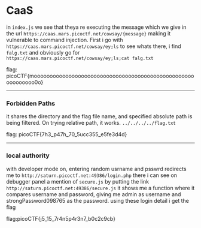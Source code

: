 # CaaS

in `index.js` we see that theya re executing the message which we give in the url `https://caas.mars.picoctf.net/cowsay/{message}` making it vulnerable to command injection.
First i go with 
`https://caas.mars.picoctf.net/cowsay/ey;ls` to see whats there, i find `falg.txt` and obviously go for `https://caas.mars.picoctf.net/cowsay/ey;ls;cat falg.txt`

flag: picoCTF{moooooooooooooooooooooooooooooooooooooooooooooooooooooooooooo0o}

---

### Forbidden Paths

it shares the directory and the flag file name, and specified absolute path is being filtered. On trying relative path, it works.
`../../../../flag.txt`

flag: picoCTF{7h3_p47h_70_5ucc355_e5fe3d4d}

----

### local authority

with developer mode on, entering random usrname and psswrd redirects me to `http://saturn.picoctf.net:49386/login.php` there i can see on debugger panel a mention of `secure.js` by putting the link `http://saturn.picoctf.net:49386/secure.js` it shows me a function where it compares username and password, giving me admin as username and strongPassword098765 as the password.
using these login detail i get the flag

flag:picoCTF{j5_15_7r4n5p4r3n7_b0c2c9cb}
